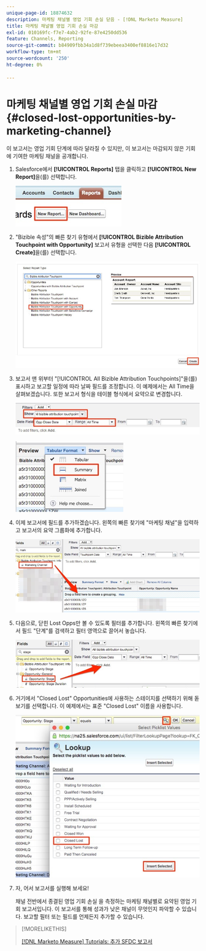 ```yaml
---
unique-page-id: 18874632
description: 마케팅 채널별 영업 기회 손실 닫음 - [!DNL Marketo Measure]
title: 마케팅 채널별 영업 기회 손실 마감
exl-id: 010169fc-f7e7-4ab2-92fe-87e4250dd536
feature: Channels, Reporting
source-git-commit: b84909fbb34a1d8f739ebeea3400ef8816e17d32
workflow-type: tm+mt
source-wordcount: '250'
ht-degree: 0%

---
```


# 마케팅 채널별 영업 기회 손실 마감 {#closed-lost-opportunities-by-marketing-channel}

이 보고서는 영업 기회 단계에 따라 달라질 수 있지만, 이 보고서는 마감되지 않은 기회에 기여한 마케팅 채널을 공개합니다.

1. Salesforce에서 **[!UICONTROL Reports]** 탭을 클릭하고 **[!UICONTROL New Report]**&#x200B;을(를) 선택합니다.

   ![](assets/1-3.jpg)

1. &quot;Bizible 속성&quot;의 빠른 찾기 유형에서 **[!UICONTROL Bizible Attribution Touchpoint with Opportunity]** 보고서 유형을 선택한 다음 **[!UICONTROL Create]**&#x200B;을(를) 선택합니다.

   ![](assets/2-3.jpg)

1. 보고서 맨 위부터 &quot;[!UICONTROL All Bizible Attribution Touchpoints]&quot;을(를) 표시하고 보고할 일정에 따라 날짜 필드를 조정합니다. 이 예제에서는 All Time을 살펴보겠습니다. 또한 보고서 형식을 테이블 형식에서 요약으로 변경합니다.

   ![](assets/3-3.jpg)

   ![](assets/4-2.jpg)

1. 이제 보고서에 필드를 추가하겠습니다. 왼쪽의 빠른 찾기에 &quot;마케팅 채널&quot;을 입력하고 보고서의 요약 그룹화에 추가합니다.

   ![](assets/5.jpg)

1. 다음으로, 닫힌 Lost Opps만 볼 수 있도록 필터를 추가합니다. 왼쪽의 빠른 찾기에서 필드 &quot;단계&quot;를 검색하고 필터 영역으로 끌어서 놓습니다.

   ![](assets/6.jpg)

1. 거기에서 &quot;Closed Lost&quot; Opportunities에 사용하는 스테이지를 선택하기 위해 돋보기를 선택합니다. 이 예제에서는 표준 &quot;Closed Lost&quot; 이름을 사용합니다.

   ![](assets/7.jpg)

1. 자, 어서 보고서를 실행해 보세요!

   채널 전반에서 종결된 영업 기회 손실 을 측정하는 마케팅 채널별로 요약된 영업 기회 보고서입니다. 이 보고서를 통해 성과가 낮은 채널이 무엇인지 파악할 수 있습니다. 보고할 필터 또는 필드를 언제든지 추가할 수 있습니다.

>[!MORELIKETHIS]
>
>[[!DNL Marketo Measure] Tutorials: 추가 SFDC 보고서](https://experienceleague.adobe.com/ko/docs/marketo-measure-learn/tutorials/onboarding/marketo-measure-102/addtional-salesforce-reports)
